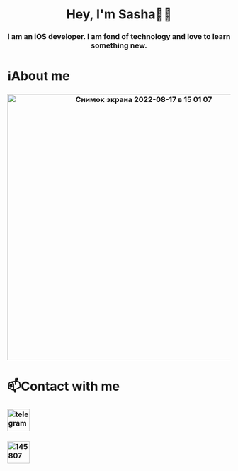 <h1 align="center">Hey, I'm Sasha👨‍💻</a> 
<h3 align="center">I am an iOS developer. I am fond of technology and love to learn something new.</h3>

<h1 align="left">ℹ️About me</a>
<h3 align="center"><img width="600" 
alt="Снимок экрана 2022-08-17 в 15 01 07" src="https://user-images.githubusercontent.com/58693867/185113896-cdc7ec98-b06c-4e9e-9a0a-9fce9f7b8fba.png"</h3>

<h1 align="left">📫Contact with me</a>
<h3 align="left"> <a href="https://t.me/dorofeevs"><img width="50" src="https://user-images.githubusercontent.com/58693867/185145158-16e269c6-45dd-4f1b-b9d4-4f4f951a7356.png" alt="telegram"></a> <h3 align="left"> <a href="https://www.linkedin.com/in/aleksandr-dorofeev-5b079a231"><img width="50" src="https://user-images.githubusercontent.com/58693867/185146033-ec1b4956-984c-416b-9ada-753efe304e5c.png" alt="145807"></a>
  

  
<!--
**dorofeeevs/dorofeeevs** is a ✨ _special_ ✨ repository because its `README.md` (this file) appears on your GitHub profile.

Here are some ideas to get you started:

- 🔭 I’m currently working on ...
- 🌱 I’m currently learning ...
- 👯 I’m looking to collaborate on ...
- 🤔 I’m looking for help with ...
- 💬 Ask me about ...
- 📫 How to reach me: ...
- 😄 Pronouns: ...
- ⚡ Fun fact: ...
-->
